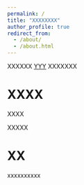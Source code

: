 ```yaml
---
permalink: /
title: "XXXXXXXX"
author_profile: true
redirect_from: 
  - /about/
  - /about.html
---
```


XXXXXX [YYY](link) XXXXXXX

XXXX
======
XXXX

XXXXX

XX
======
xxxxxxxxxx
